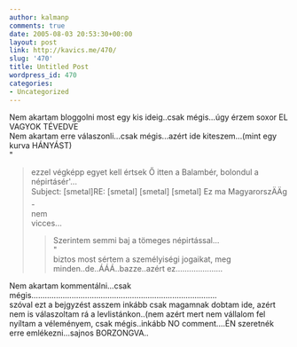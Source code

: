 ```yaml
---
author: kalmanp
comments: true
date: 2005-08-03 20:53:30+00:00
layout: post
link: http://kavics.me/470/
slug: '470'
title: Untitled Post
wordpress_id: 470
categories:
- Uncategorized
---
```


Nem akartam bloggolni most egy kis ideig..csak mégis...úgy érzem soxor EL VAGYOK TÉVEDVE  
Nem akartam erre válaszonli...csak mégis...azért ide kiteszem...(mint egy kurva HÁNYÁST)  
"  
> ezzel végképp egyet kell értsek Ő itten a Balambér, bolondul a  
> népirtásér'...  
> Subject: [smetal]RE: [smetal] [smetal] [smetal] Ez ma MagyarorszÄÄg -   
> nem  
> vicces...  
>  
>> Szerintem semmi baj a tömeges népirtással...  
"  
biztos most sértem a személyiségi jogaikat, meg minden..de..ÁÁÁ..bazze..azért ez.....................




Nem akartam kommentálni...csak mégis...................................................................................  
szóval ezt a bejgyzést asszem inkább csak magamnak dobtam ide, azért nem is válaszoltam rá a levlistánkon..(nem azért mert nem vállalom fel nyíltam a véleményem, csak mégis..inkább NO comment....ÉN szeretnék erre emlékezni...sajnos BORZONGVA..
